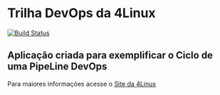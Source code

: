 # Trilha DevOps da 4Linux

<!-- Altere a Flag abaixo com sua URL do Travis -->
[![Build Status](https://travis-ci.com/Raphaelfcs/DevOpsLab-HelloWorld.svg?branch=master)](https://travis-ci.com/Raphaelfcs/DevOpsLab-HelloWorld)
## Aplicação criada para exemplificar o Ciclo de uma PipeLine DevOps


Para maiores informações acesse o [Site da 4Linux](https://www.4linux.com.br/cursos/devops)

